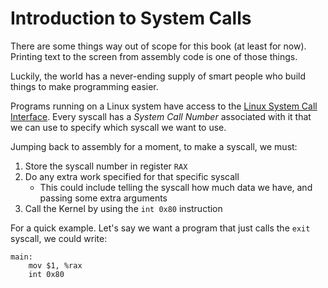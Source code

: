 # Introduction to System Calls

There are some things way out of scope for this book (at least for now). Printing text to the screen from assembly code is one of those things.

Luckily, the world has a never-ending supply of smart people who build things to make programming easier.

Programs running on a Linux system have access to the [Linux System Call Interface](http://faculty.nps.edu/cseagle/assembly/sys_call.html). Every syscall has a *System Call Number* associated with it that we can use to specify which syscall we want to use.

Jumping back to assembly for a moment, to make a syscall, we must:

 1. Store the syscall number in register `RAX`
 2. Do any extra work specified for that specific syscall 
    - This could include telling the syscall how much data we have, and passing some extra arguments
 3. Call the Kernel by using the `int 0x80` instruction

For a quick example. Let's say we want a program that just calls the `exit` syscall, we could write:

```x86asm
main:
    mov $1, %rax
    int 0x80
```
